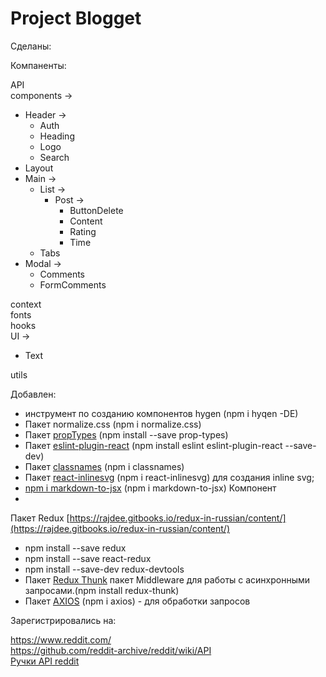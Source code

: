 # Project **Blogget**

Сделаны: <br/>

Компаненты:

API<br/>
components -> 
  * Header ->
    * Auth
    * Heading 
    * Logo
    * Search
  * Layout
  * Main ->  
    * List -> 
      * Post ->  
        * ButtonDelete 
        * Content 
        * Rating 
        * Time
    * Tabs
  * Modal -> 
    * Comments
    * FormComments

context<br/> 
fonts<br/>
hooks<br/>
UI ->
  * Text
  
utils<br/>

Добавлен:

* инструмент по созданию компонентов hygen (npm i hyqen -DE)
* Пакет normalize.css (npm i normalize.css)
* Пакет [propTypes](https://www.npmjs.com/package/prop-types) (npm install --save prop-types)
* Пакет [eslint-plugin-react](https://www.npmjs.com/package/eslint-plugin-react) (npm install eslint eslint-plugin-react --save-dev)
* Пакет [classnames](https://www.npmjs.com/package/classnames) (npm i classnames) 
* Пакет [react-inlinesvg](https://github.com/gilbarbara/react-inlinesvg) (npm i react-inlinesvg) для создания inline svg;
* [npm i markdown-to-jsx](https://www.npmjs.com/package/markdown-to-jsx) (npm i markdown-to-jsx) Компонент
* 
  
  Пакет Redux [https://rajdee.gitbooks.io/redux-in-russian/content/](https://rajdee.gitbooks.io/redux-in-russian/content/)

* npm install --save redux
* npm install --save react-redux
* npm install --save-dev redux-devtools
* Пакет [Redux Thunk](https://github.com/reduxjs/redux-thunk)  пакет Middleware для работы с асинхронными запросами.(npm install redux-thunk)
* Пакет [AXIOS](https://www.npmjs.com/package/axios) (npm i axios) - для обработки запросов

Зарегистрировались на:

https://www.reddit.com/ <br>
https://github.com/reddit-archive/reddit/wiki/API <br>
[Ручки API reddit](https://www.reddit.com/dev/api/)
